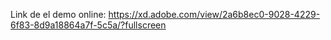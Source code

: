 Link de el demo online:
https://xd.adobe.com/view/2a6b8ec0-9028-4229-6f83-8d9a18864a7f-5c5a/?fullscreen
